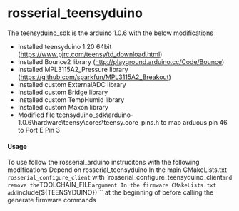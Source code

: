 rosserial_teensyduino
=============

The teensyduino_sdk is the arduino 1.0.6 with the below modifications
 * Installed teensyduino 1.20 64bit (https://www.pjrc.com/teensy/td_download.html)
 * Installed Bounce2 library (http://playground.arduino.cc/Code/Bounce)
 * Installed MPL3115A2_Pressure library (https://github.com/sparkfun/MPL3115A2_Breakout)
 * Installed custom ExternalADC library
 * Installed custom Bridge library
 * Installed custom TempHumid library
 * Installed custom Maxon library 
 * Modified file teensyduino_sdk\arduino-1.0.6\hardware\teensy\cores\teensy.core_pins.h to map arduous pin 46 to Port E Pin 3


#### Usage
To use follow the rosserial_arduino instrucitons with the following modifications
Depend on rosserial_teensyduino
In the main CMakeLists.txt ```rosserial_configure_client``` with `rosserial_configure_teensyduino_client``` and remove the ```TOOLCHAIN_FILE``` argument
In the firmware CMakeLists.txt add ```include(${TEENSYDUINO})``` at the beginning of before calling the generate firmware commands
